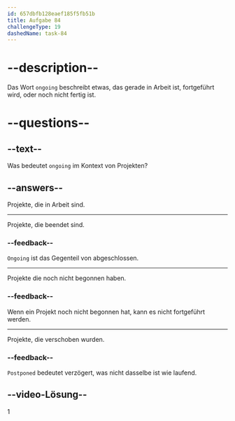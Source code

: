 ```yaml
---
id: 657dbfb128eaef185f5fb51b
title: Aufgabe 84
challengeType: 19
dashedName: task-84
---
```


# --description--

Das Wort `ongoing` beschreibt etwas, das gerade in Arbeit ist, fortgeführt wird, oder noch nicht fertig ist.

# --questions--

## --text--

Was bedeutet `ongoing` im Kontext von Projekten?

## --answers--

Projekte, die in Arbeit sind.

---

Projekte, die beendet sind.

### --feedback--

`Ongoing` ist das Gegenteil von abgeschlossen.

---

Projekte die noch nicht begonnen haben.

### --feedback--

Wenn ein Projekt noch nicht begonnen hat, kann es nicht fortgeführt werden.

---

Projekte, die verschoben wurden.

### --feedback--

`Postponed` bedeutet verzögert, was nicht dasselbe ist wie laufend.

## --video-Lösung--

1
